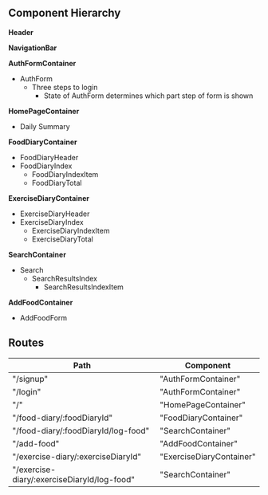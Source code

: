 ## Component Hierarchy

**Header**

**NavigationBar**

**AuthFormContainer**
 - AuthForm
    + Three steps to login
        - State of AuthForm determines which part step of form is shown

**HomePageContainer**
 - Daily Summary

**FoodDiaryContainer**
 - FoodDiaryHeader
 - FoodDiaryIndex
    + FoodDiaryIndexItem
    + FoodDiaryTotal

**ExerciseDiaryContainer**
 - ExerciseDiaryHeader
 - ExerciseDiaryIndex
    + ExerciseDiaryIndexItem
    + ExerciseDiaryTotal

**SearchContainer**
 - Search
    + SearchResultsIndex
        - SearchResultsIndexItem

**AddFoodContainer**
  - AddFoodForm

## Routes

|Path   | Component   |
|-------|-------------|
| "/signup" | "AuthFormContainer" |
| "/login" | "AuthFormContainer" |
| "/" | "HomePageContainer" |
| "/food-diary/:foodDiaryId" | "FoodDiaryContainer" |
| "/food-diary/:foodDiaryId/log-food" | "SearchContainer" |
| "/add-food" | "AddFoodContainer" |
"/exercise-diary/:exerciseDiaryId" | "ExerciseDiaryContainer" |
| "/exercise-diary/:exerciseDiaryId/log-food" | "SearchContainer" |
